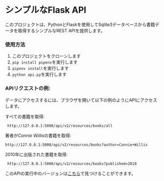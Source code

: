# シンプルなFlask API

このプロジェクトは、PythonとFlaskを使用してSqlite3データベースから書籍データを取得するシンプルなREST APIを提供します。

### 使用方法

1. このプロジェクトをクローンします
2. ```pip install pipenv```を実行します
3. ```pipenv install```を実行します
4. ```python api.py```を実行します

### APIリクエストの例:
データにアクセスするには、ブラウザを開いて以下の例のようにAPIにアクセスします。

すべての書籍を取得:

``` http://127.0.0.1:5000/api/v2/resources/books/all```

著者が*Connie Willis*の書籍を取得:

```http://127.0.0.1:5000/api/v2/resources/books?author=Connie+Willis```

2010年に出版された書籍を取得:

``` http://127.0.0.1:5000/api/v2/resources/books?published=2010```

このAPIの実行中のバージョンは[こちら](https://simpleflaskapi-cpatrickalves.herokuapp.com/)で見つけることができます。